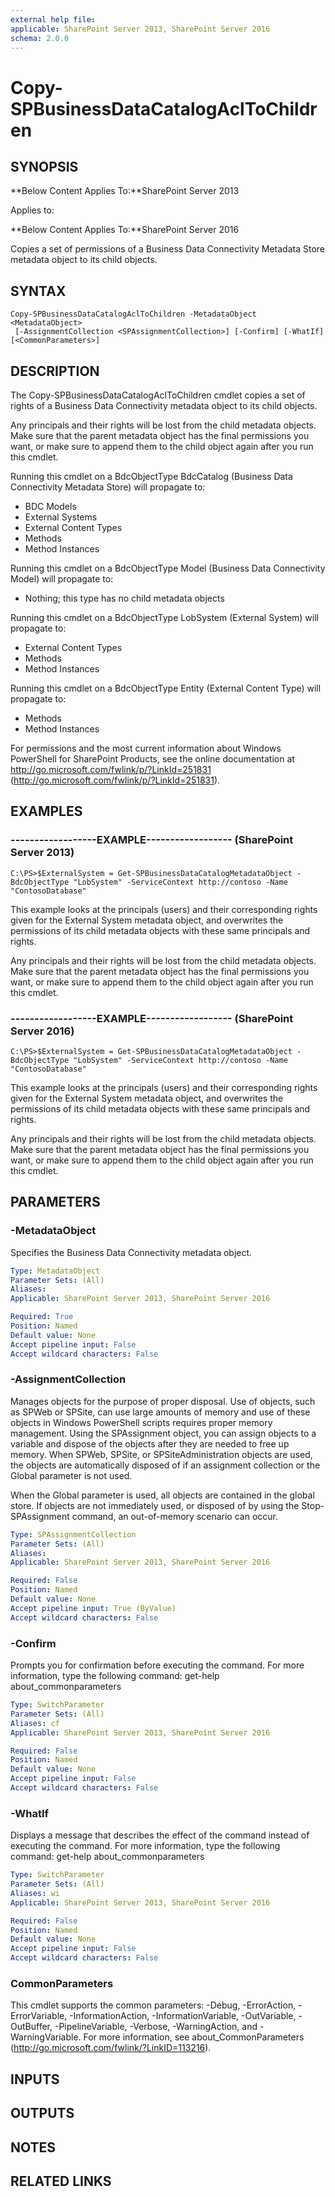 ```yaml
---
external help file: 
applicable: SharePoint Server 2013, SharePoint Server 2016
schema: 2.0.0
---
```


# Copy-SPBusinessDataCatalogAclToChildren

## SYNOPSIS
**Below Content Applies To:**SharePoint Server 2013

Applies to:

**Below Content Applies To:**SharePoint Server 2016

Copies a set of permissions of a Business Data Connectivity Metadata Store metadata object to its child objects.



## SYNTAX

```
Copy-SPBusinessDataCatalogAclToChildren -MetadataObject <MetadataObject>
 [-AssignmentCollection <SPAssignmentCollection>] [-Confirm] [-WhatIf] [<CommonParameters>]
```

## DESCRIPTION
The Copy-SPBusinessDataCatalogAclToChildren cmdlet copies a set of rights of a Business Data Connectivity metadata object to its child objects.

Any principals and their rights will be lost from the child metadata objects.
Make sure that the parent metadata object has the final permissions you want, or make sure to append them to the child object again after you run this cmdlet.

Running this cmdlet on a BdcObjectType BdcCatalog (Business Data Connectivity Metadata Store) will propagate to:

- BDC Models
- External Systems
- External Content Types
- Methods
- Method Instances

Running this cmdlet on a BdcObjectType Model (Business Data Connectivity Model) will propagate to:

- Nothing; this type has no child metadata objects

Running this cmdlet on a BdcObjectType LobSystem (External System) will propagate to:

- External Content Types
- Methods
- Method Instances

Running this cmdlet on a BdcObjectType Entity (External Content Type) will propagate to:

- Methods
- Method Instances

For permissions and the most current information about Windows PowerShell for SharePoint Products, see the online documentation at http://go.microsoft.com/fwlink/p/?LinkId=251831 (http://go.microsoft.com/fwlink/p/?LinkId=251831).

## EXAMPLES

### ------------------EXAMPLE------------------ (SharePoint Server 2013)
```
C:\PS>$ExternalSystem = Get-SPBusinessDataCatalogMetadataObject -BdcObjectType "LobSystem" -ServiceContext http://contoso -Name "ContosoDatabase"
```

This example looks at the principals (users) and their corresponding rights given for the External System metadata object, and overwrites the permissions of its child metadata objects with these same principals and rights.

Any principals and their rights will be lost from the child metadata objects.
Make sure that the parent metadata object has the final permissions you want, or make sure to append them to the child object again after you run this cmdlet.

### ------------------EXAMPLE------------------ (SharePoint Server 2016)
```
C:\PS>$ExternalSystem = Get-SPBusinessDataCatalogMetadataObject -BdcObjectType "LobSystem" -ServiceContext http://contoso -Name "ContosoDatabase"
```

This example looks at the principals (users) and their corresponding rights given for the External System metadata object, and overwrites the permissions of its child metadata objects with these same principals and rights.

Any principals and their rights will be lost from the child metadata objects.
Make sure that the parent metadata object has the final permissions you want, or make sure to append them to the child object again after you run this cmdlet.

## PARAMETERS

### -MetadataObject
Specifies the Business Data Connectivity metadata object.

```yaml
Type: MetadataObject
Parameter Sets: (All)
Aliases: 
Applicable: SharePoint Server 2013, SharePoint Server 2016

Required: True
Position: Named
Default value: None
Accept pipeline input: False
Accept wildcard characters: False
```

### -AssignmentCollection
Manages objects for the purpose of proper disposal.
Use of objects, such as SPWeb or SPSite, can use large amounts of memory and use of these objects in Windows PowerShell scripts requires proper memory management.
Using the SPAssignment object, you can assign objects to a variable and dispose of the objects after they are needed to free up memory.
When SPWeb, SPSite, or SPSiteAdministration objects are used, the objects are automatically disposed of if an assignment collection or the Global parameter is not used.

When the Global parameter is used, all objects are contained in the global store.
If objects are not immediately used, or disposed of by using the Stop-SPAssignment command, an out-of-memory scenario can occur.

```yaml
Type: SPAssignmentCollection
Parameter Sets: (All)
Aliases: 
Applicable: SharePoint Server 2013, SharePoint Server 2016

Required: False
Position: Named
Default value: None
Accept pipeline input: True (ByValue)
Accept wildcard characters: False
```

### -Confirm
Prompts you for confirmation before executing the command.
For more information, type the following command: get-help about_commonparameters

```yaml
Type: SwitchParameter
Parameter Sets: (All)
Aliases: cf
Applicable: SharePoint Server 2013, SharePoint Server 2016

Required: False
Position: Named
Default value: None
Accept pipeline input: False
Accept wildcard characters: False
```

### -WhatIf
Displays a message that describes the effect of the command instead of executing the command.
For more information, type the following command: get-help about_commonparameters

```yaml
Type: SwitchParameter
Parameter Sets: (All)
Aliases: wi
Applicable: SharePoint Server 2013, SharePoint Server 2016

Required: False
Position: Named
Default value: None
Accept pipeline input: False
Accept wildcard characters: False
```

### CommonParameters
This cmdlet supports the common parameters: -Debug, -ErrorAction, -ErrorVariable, -InformationAction, -InformationVariable, -OutVariable, -OutBuffer, -PipelineVariable, -Verbose, -WarningAction, and -WarningVariable. For more information, see about_CommonParameters (http://go.microsoft.com/fwlink/?LinkID=113216).

## INPUTS

## OUTPUTS

## NOTES

## RELATED LINKS

